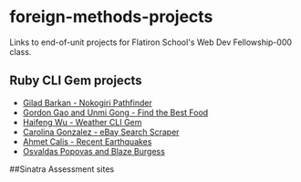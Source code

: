 # foreign-methods-projects
Links to end-of-unit projects for Flatiron School's Web Dev Fellowship-000 class.

## Ruby CLI Gem projects
* [Gilad Barkan - Nokogiri Pathfinder](https://github.com/lastromanticx/nokogiri-pathfinder)
* [Gordon Gao and Unmi Gong - Find the Best Food](https://github.com/blessedsoy/findthebestfood)
* [Haifeng Wu - Weather CLI Gem](https://github.com/irevived1/weather-cli-gem)
* [Carolina Gonzalez - eBay Search Scraper](github.com/thecarsgone/fifty-sukajans)
* [Ahmet Calis - Recent Earthquakes](https://github.com/aehmt/recent-earthquakes-cli-gem)
* [Osvaldas Popovas and Blaze Burgess](https://github.com/ozPop/WTS-Reader-cli-gem)

##Sinatra Assessment sites
